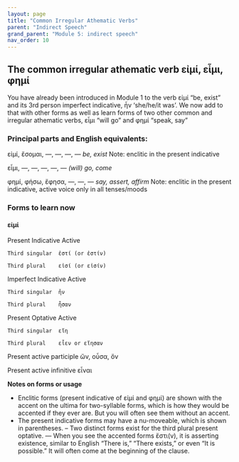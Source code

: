 ```yaml
---
layout: page
title: "Common Irregular Athematic Verbs"
parent: "Indirect Speech"
grand_parent: "Module 5: indirect speech"
nav_order: 10
---
```


## The common irregular athematic verb εἰμί, εἶμι, φημί 

You have already been introduced in Module 1 to the verb εἰμί “be, exist” and its 3rd person imperfect indicative, ἦν ‘she/he/it was’. We now add to that with other forms as well as learn forms of two other common and irregular athematic verbs, εἶμι “will go” and φημί “speak, say” 

### Principal parts and English equivalents:

εἰμί, ἔσομαι, —, —, —, — 	*be, exist* Note: enclitic in the present indicative

εἶμι, —, —, —, —, —  *(will) go, come*

φημί, φήσω, ἔφησα, —, —, — *say, assert, affirm* Note: enclitic in the present indicative, active voice only in all tenses/moods

### Forms to learn now

#### εἰμί

Present Indicative Active
	
	Third singular	ἐστί (or ἐστίν)	
	
	Third plural	εἰσί (or εἰσίν)			

Imperfect Indicative Active
	
	Third singular	ἦν	
	
	Third plural	ἦσαν	

Present Optative Active
	
	Third singular	εἴη 	
	
	Third plural	εἶεν or εἴησαν 	
  
Present active participle	ὤν, οὖσα, ὄν	

Present active infinitive	εἶναι 

**Notes on forms or usage**
- Enclitic forms (present indicative of εἰμί and φημί) are shown with the accent on the ultima for two-syllable forms, which is how they would be accented if they ever are. But you will often see them without an accent.
- The present indicative forms may have a nu-moveable, which is shown in parentheses.
– Two distinct forms exist for the third plural present optative.
— When you see the accented forms ἔστι(ν), it is asserting existence, similar to English “There is,” “There exists,” or even “It is possible.” It will often come at the beginning of the clause.




